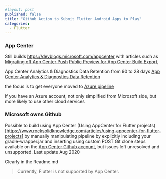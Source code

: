 ```yaml
---
#layout: post
published: false
title: "Github Action to Submit Flutter Android Apps to Play"
categories:
  - Flutter
---
```


### App Center

Still builds
https://devblogs.microsoft.com/appcenter
with articles such as [Migrating off App Center Push](https://devblogs.microsoft.com/appcenter/migrating-off-app-center-push/)
[Public Preview for App Center Build Export](https://devblogs.microsoft.com/appcenter/public-preview-for-app-center-build-export/), 

App Center Analytics & Diagnostics Data Retention from 90 to 28 days [App Center Analytics & Diagnostics Data Retention](https://devblogs.microsoft.com/appcenter/app-center-analytics-diagnostics-data-retention/)

the focus is to get everyone moved to [Azure pipeline](https://blogs.infosupport.com/flutter-app-center-with-azure-pipelines/)

If you have an Azure account, not only simplified from Microsoft side, but more likely to use other cloud services

### Microsoft owns Github

Possible to build using App Center (Using AppCenter for Flutter projects)[https://www.rocksolidknowledge.com/articles/using-appcenter-for-flutter-projects] 
by manually manipulating pipeline by explicitly including your gradle-wrapper.jar and inserting using custom POST Git clone steps available on the [App Center Github account](https://github.com/microsoft/appcenter/tree/master/sample-build-scripts/flutter), but issues left unresolved and unsupported. Last update Aug 2020

Clearly in the Readme.md
> Currently, Flutter is not supported by App Center.

